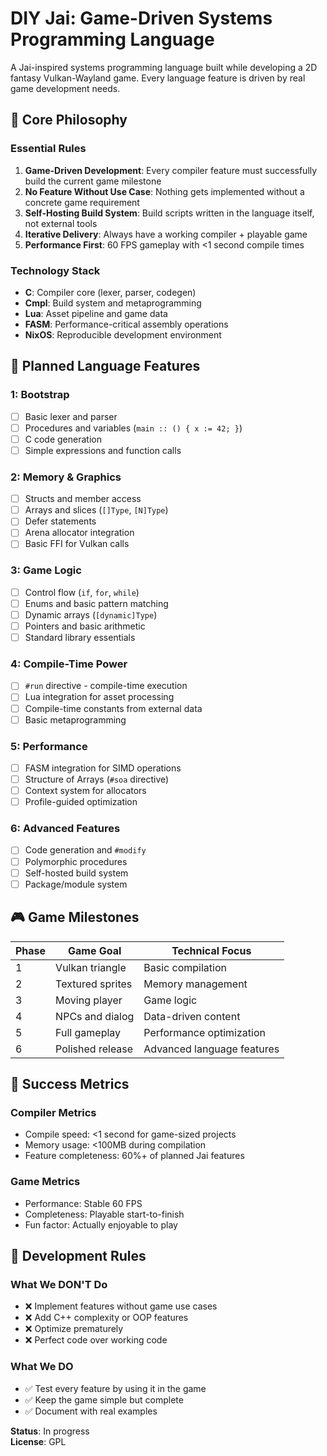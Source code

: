 # DIY Jai: Game-Driven Systems Programming Language

A Jai-inspired systems programming language built while developing a 2D fantasy Vulkan-Wayland game. Every language feature is driven by real game development needs.

## 🎯 Core Philosophy

### **Essential Rules**
1. **Game-Driven Development**: Every compiler feature must successfully build the current game milestone
2. **No Feature Without Use Case**: Nothing gets implemented without a concrete game requirement
3. **Self-Hosting Build System**: Build scripts written in the language itself, not external tools
4. **Iterative Delivery**: Always have a working compiler + playable game
5. **Performance First**: 60 FPS gameplay with <1 second compile times

### **Technology Stack**
- **C**: Compiler core (lexer, parser, codegen)
- **Cmpl**: Build system and metaprogramming  
- **Lua**: Asset pipeline and game data
- **FASM**: Performance-critical assembly operations
- **NixOS**: Reproducible development environment

## 🚀 Planned Language Features

### **1: Bootstrap**
- [ ] Basic lexer and parser
- [ ] Procedures and variables (`main :: () { x := 42; }`)
- [ ] C code generation
- [ ] Simple expressions and function calls

### **2: Memory & Graphics**
- [ ] Structs and member access
- [ ] Arrays and slices (`[]Type`, `[N]Type`)
- [ ] Defer statements
- [ ] Arena allocator integration
- [ ] Basic FFI for Vulkan calls

### **3: Game Logic**
- [ ] Control flow (`if`, `for`, `while`)
- [ ] Enums and basic pattern matching
- [ ] Dynamic arrays (`[dynamic]Type`)
- [ ] Pointers and basic arithmetic
- [ ] Standard library essentials

### **4: Compile-Time Power**
- [ ] `#run` directive - compile-time execution
- [ ] Lua integration for asset processing
- [ ] Compile-time constants from external data
- [ ] Basic metaprogramming

### **5: Performance**
- [ ] FASM integration for SIMD operations
- [ ] Structure of Arrays (`#soa` directive)
- [ ] Context system for allocators
- [ ] Profile-guided optimization

### **6: Advanced Features**
- [ ] Code generation and `#modify`
- [ ] Polymorphic procedures
- [ ] Self-hosted build system
- [ ] Package/module system

## 🎮 Game Milestones

| Phase | Game Goal | Technical Focus |
|-------|-----------|----------------|
| 1 | Vulkan triangle | Basic compilation |
| 2 | Textured sprites | Memory management |
| 3 | Moving player | Game logic |
| 4 | NPCs and dialog | Data-driven content |
| 5 | Full gameplay | Performance optimization |
| 6 | Polished release | Advanced language features |

## 🎯 Success Metrics

### **Compiler Metrics**
- Compile speed: <1 second for game-sized projects
- Memory usage: <100MB during compilation
- Feature completeness: 60%+ of planned Jai features

### **Game Metrics**
- Performance: Stable 60 FPS
- Completeness: Playable start-to-finish
- Fun factor: Actually enjoyable to play

## 🚨 Development Rules

### **What We DON'T Do**
- ❌ Implement features without game use cases
- ❌ Add C++ complexity or OOP features
- ❌ Optimize prematurely
- ❌ Perfect code over working code

### **What We DO**
- ✅ Test every feature by using it in the game
- ✅ Keep the game simple but complete
- ✅ Document with real examples

**Status**: In progress  
**License**: GPL
